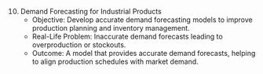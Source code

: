 10. Demand Forecasting for Industrial Products
    - Objective: Develop accurate demand forecasting models to improve production planning and inventory management.
    - Real-Life Problem: Inaccurate demand forecasts leading to overproduction or stockouts.
    - Outcome: A model that provides accurate demand forecasts, helping to align production schedules with market demand.
